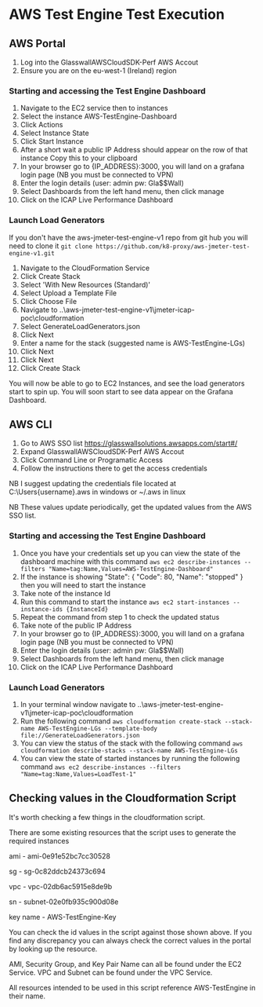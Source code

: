 # AWS Test Engine Test Execution

## AWS Portal

1. Log into the GlasswallAWSCloudSDK-Perf AWS Accout
2. Ensure you are on the eu-west-1 (Ireland) region

### Starting and accessing the Test Engine Dashboard

1. Navigate to the EC2 service then to instances
2. Select the instance AWS-TestEngine-Dashboard
3. Click Actions
4. Select Instance State
5. Click Start Instance
6. After a short wait a public IP Address should appear on the row of that instance Copy this to your clipboard
7. In your browser go to {IP_ADDRESS}:3000, you will land on a grafana login page (NB you must be connected to VPN)
8. Enter the login details (user: admin pw: Gla$$Wall)
9. Select Dashboards from the left hand menu, then click manage
10. Click on the ICAP Live Performance Dashboard

### Launch Load Generators

If you don't have the aws-jmeter-test-engine-v1 repo from git hub you will need to clone it
``` git clone https://github.com/k8-proxy/aws-jmeter-test-engine-v1.git ```

1. Navigate to the CloudFormation Service
2. Click Create Stack
3. Select 'With New Resources (Standard)'
4. Select Upload a Template File
5. Click Choose File
6. Navigate to ..\aws-jmeter-test-engine-v1\jmeter-icap-poc\cloudformation
7. Select GenerateLoadGenerators.json
8. Click Next
9. Enter a name for the stack (suggested name is AWS-TestEngine-LGs)
10. Click Next
11. Click Next
12. Click Create Stack

You will now be able to go to EC2 Instances, and see the load generators start to spin up.
You will soon start to see data appear on the Grafana Dashboard.

## AWS CLI

1. Go to AWS SSO list https://glasswallsolutions.awsapps.com/start#/
2. Expand GlasswallAWSCloudSDK-Perf AWS Accout
3. Click Command Line or Programatic Access
4. Follow the instructions there to get the access credentials

NB I suggest updating the credentials file located at C:\Users\{username}\.aws in windows or ~/.aws in linux

NB These values update periodically, get the updated values from the AWS SSO list.

### Starting and accessing the Test Engine Dashboard

1. Once you have your credentials set up you can view the state of the dashboard machine with this command
	``` aws ec2 describe-instances --filters "Name=tag:Name,Values=AWS-TestEngine-Dashboard" ```
2. If the instance is showing "State": { "Code": 80, "Name": "stopped" } then you will need to start the instance
3. Take note of the instance Id
4. Run this command to start the instance
	``` aws ec2 start-instances --instance-ids {InstanceId} ```
5. Repeat the command from step 1 to check the updated status
6. Take note of the public IP Address
7. In your browser go to {IP_ADDRESS}:3000, you will land on a grafana login page (NB you must be connected to VPN)
8. Enter the login details (user: admin pw: Gla$$Wall)
9. Select Dashboards from the left hand menu, then click manage
10. Click on the ICAP Live Performance Dashboard


### Launch Load Generators

1. In your terminal window navigate to ..\aws-jmeter-test-engine-v1\jmeter-icap-poc\cloudformation
2. Run the following command
	``` aws cloudformation create-stack --stack-name AWS-TestEngine-LGs --template-body file://GenerateLoadGenerators.json ```
3. You can view the status of the stack with the following command
	``` aws cloudformation describe-stacks --stack-name AWS-TestEngine-LGs ```
4. You can view the state of started instances by running the following command
	``` aws ec2 describe-instances --filters "Name=tag:Name,Values=LoadTest-1" ```


## Checking values in the Cloudformation Script

It's worth checking a few things in the cloudformation script.

There are some existing resources that the script uses to generate the required instances

ami - ami-0e91e52bc7cc30528

sg - sg-0c82ddcb24373c694

vpc - vpc-02db6ac5915e8de9b

sn - subnet-02e0fb935c900d08e

key name - AWS-TestEngine-Key

You can check the id values in the script against those shown above.
If you find any discrepancy you can always check the correct values in the portal by looking up the resource.

AMI, Security Group, and Key Pair Name can all be found under the EC2 Service.
VPC and Subnet can be found under the VPC Service.

All resources intended to be used in this script reference AWS-TestEngine in their name.
